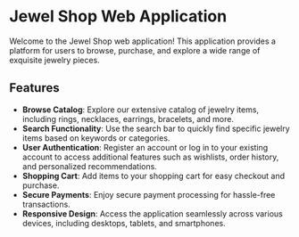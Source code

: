 # Jewel Shop Web Application

Welcome to the Jewel Shop web application! This application provides a platform for users to browse, purchase, and explore a wide range of exquisite jewelry pieces.

## Features

- **Browse Catalog**: Explore our extensive catalog of jewelry items, including rings, necklaces, earrings, bracelets, and more.
- **Search Functionality**: Use the search bar to quickly find specific jewelry items based on keywords or categories.
- **User Authentication**: Register an account or log in to your existing account to access additional features such as wishlists, order history, and personalized recommendations.
- **Shopping Cart**: Add items to your shopping cart for easy checkout and purchase.
- **Secure Payments**: Enjoy secure payment processing for hassle-free transactions.
- **Responsive Design**: Access the application seamlessly across various devices, including desktops, tablets, and smartphones.


